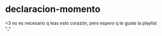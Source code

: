 # declaracion-momento
&lt;3
no es necesario q leas esto corazón, pero espero q te guste la playlist ^_^
